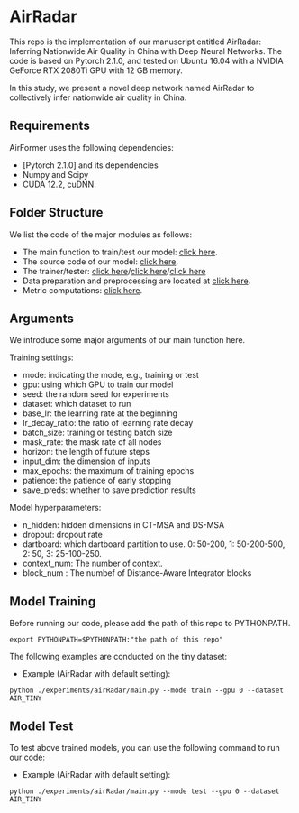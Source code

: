 # AirRadar

This repo is the implementation of our manuscript entitled AirRadar: Inferring Nationwide Air Quality in
China with Deep Neural Networks. The code is based on Pytorch 2.1.0, and tested on Ubuntu 16.04 with a NVIDIA GeForce RTX 2080Ti GPU with 12 GB memory. 

In this study, we present a novel deep network named AirRadar to collectively infer nationwide air quality in China.

## Requirements

AirFormer uses the following dependencies: 

* [Pytorch 2.1.0] and its dependencies
* Numpy and Scipy
* CUDA 12.2, cuDNN.


## Folder Structure
We list the code of the major modules as follows:
- The main function to train/test our model: [click here](experiments/airRadar/main.py).
- The source code of our model: [click here](src/models/airRadar.py).
- The trainer/tester: [click here](src/trainers/airRadar_stochastic_trainer.py)/[click here](src/trainers/airRadar_trainer.py)/[click here](src/base/trainer.py)
- Data preparation and preprocessing are located at [click here](src/utils/helper.py).
- Metric computations: [click here](src/utils/metrics.py).

## Arguments
We introduce some major arguments of our main function here.

Training settings:
- mode: indicating the mode, e.g., training or test
- gpu: using which GPU to train our model
- seed: the random seed for experiments
- dataset: which dataset to run
- base_lr: the learning rate at the beginning
- lr_decay_ratio: the ratio of learning rate decay
- batch_size: training or testing batch size
- mask_rate: the mask rate of all nodes
- horizon: the length of future steps
- input_dim: the dimension of inputs
- max_epochs: the maximum of training epochs
- patience: the patience of early stopping
- save_preds: whether to save prediction results

Model hyperparameters:
- n_hidden: hidden dimensions in CT-MSA and DS-MSA
- dropout: dropout rate
- dartboard: which dartboard partition to use. 0: 50-200, 1: 50-200-500, 2: 50, 3: 25-100-250.
- context_num: The number of context.
- block_num : The numbef of Distance-Aware Integrator blocks


## Model Training
Before running our code, please add the path of this repo to PYTHONPATH.
```
export PYTHONPATH=$PYTHONPATH:"the path of this repo"
```

The following examples are conducted on the tiny dataset:
* Example (AirRadar with default setting):
```
python ./experiments/airRadar/main.py --mode train --gpu 0 --dataset AIR_TINY
```

## Model Test
To test above trained models, you can use the following command to run our code:
* Example (AirRadar with default setting):
```
python ./experiments/airRadar/main.py --mode test --gpu 0 --dataset AIR_TINY
```
